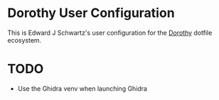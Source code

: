 # Dorothy User Configuration

This is Edward J Schwartz's user configuration for the [Dorothy](https://github.com/bevry/dorothy) dotfile ecosystem.

# TODO

- Use the Ghidra venv when launching Ghidra